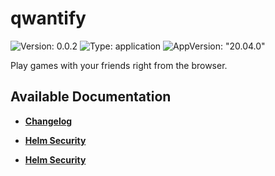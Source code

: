 # qwantify

![Version: 0.0.2](https://img.shields.io/badge/Version-0.0.2-informational?style=flat-square) ![Type: application](https://img.shields.io/badge/Type-application-informational?style=flat-square) ![AppVersion: "20.04.0"](https://img.shields.io/badge/AppVersion-"20.04.0"-informational?style=flat-square)

Play games with your friends right from the browser.

## Available Documentation

- [**Changelog**](CHANGELOG)

- [**Helm Security**](container-security)

- [**Helm Security**](helm-security)

